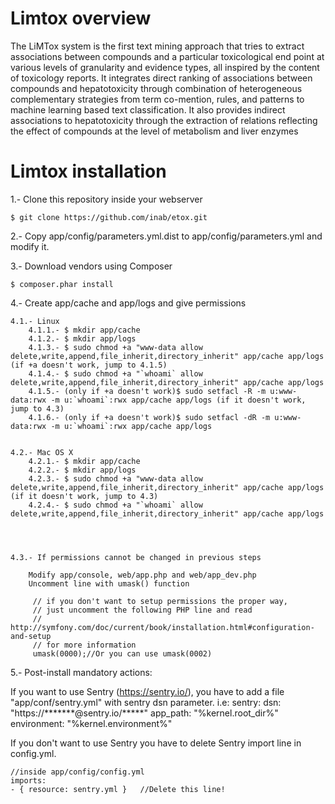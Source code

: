 Limtox overview
========================

The LiMTox system is the first text mining approach that tries to extract associations between compounds and a particular toxicological end point at various levels of granularity and evidence types, all inspired by the content of toxicology reports. It integrates direct ranking of associations between compounds and hepatotoxicity through combination of heterogeneous complementary strategies from term co-mention, rules, and patterns to machine learning based text classification.  It also provides indirect associations to hepatotoxicity through the extraction of relations reflecting the effect of compounds at the level of metabolism and liver enzymes

Limtox installation
========================

1.- Clone this repository inside your webserver

    $ git clone https://github.com/inab/etox.git

2.- Copy app/config/parameters.yml.dist to app/config/parameters.yml and modify it.

3.- Download vendors using Composer

    $ composer.phar install

4.- Create app/cache and app/logs and give permissions

    4.1.- Linux
        4.1.1.- $ mkdir app/cache
        4.1.2.- $ mkdir app/logs
        4.1.3.- $ sudo chmod +a "www-data allow delete,write,append,file_inherit,directory_inherit" app/cache app/logs  (if +a doesn't work, jump to 4.1.5)
        4.1.4.- $ sudo chmod +a "`whoami` allow delete,write,append,file_inherit,directory_inherit" app/cache app/logs
        4.1.5.- (only if +a doesn't work)$ sudo setfacl -R -m u:www-data:rwx -m u:`whoami`:rwx app/cache app/logs (if it doesn't work, jump to 4.3)
        4.1.6.- (only if +a doesn't work)$ sudo setfacl -dR -m u:www-data:rwx -m u:`whoami`:rwx app/cache app/logs


    4.2.- Mac OS X
        4.2.1.- $ mkdir app/cache
        4.2.2.- $ mkdir app/logs
        4.2.3.- $ sudo chmod +a "www-data allow delete,write,append,file_inherit,directory_inherit" app/cache app/logs (if it doesn't work, jump to 4.3)
        4.2.4.- $ sudo chmod +a "`whoami` allow delete,write,append,file_inherit,directory_inherit" app/cache app/logs




    4.3.- If permissions cannot be changed in previous steps

        Modify app/console, web/app.php and web/app_dev.php
        Uncomment line with umask() function

         // if you don't want to setup permissions the proper way,
         // just uncomment the following PHP line and read
         // http://symfony.com/doc/current/book/installation.html#configuration-and-setup
         // for more information
         umask(0000);//Or you can use umask(0002)

5.- Post-install mandatory actions:

If you want to use Sentry (https://sentry.io/), you have to add a file "app/conf/sentry.yml" with sentry dsn parameter. i.e:
    sentry:
        dsn: "https://*******@sentry.io/*****"
        app_path: "%kernel.root_dir%"
        environment: "%kernel.environment%"

If you don't want to use Sentry you have to delete Sentry import line in config.yml.

    //inside app/config/config.yml
    imports:
    - { resource: sentry.yml }   //Delete this line!